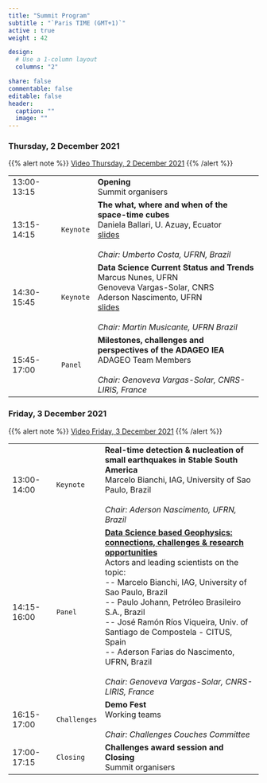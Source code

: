 ```yaml
---
title: "Summit Program"
subtitle : "`Paris TIME (GMT+1)`"
active : true
weight : 42

design:
  # Use a 1-column layout
  columns: "2"

share: false
commentable: false
editable: false
header:
  caption: ""
  image: ""
---
```



### Thursday, 2 December 2021

{{% alert note %}}
[Video Thursday, 2 December 2021](https://youtu.be/auiXN0RZQMU)
{{% /alert %}}

| | | |
|:---|:---|:---|
|13:00-13:15| | **Opening** </br> Summit organisers
|13:15-14:15| `Keynote` | **The what, where and when of the space-time cubes** </br> Daniela Ballari, U. Azuay, Ecuator </br> [slides](https://www.canva.com/design/DAExOLdXE7k/8M0KoZ4zFd3mer0ahZ4uGg/view) </br></br> _Chair: Umberto Costa, UFRN, Brazil_
|14:30-15:45| `Keynote` | **Data Science Current Status and Trends** </br> Marcus Nunes, UFRN </br> Genoveva Vargas-Solar, CNRS </br> Aderson Nascimento, UFRN  </br> [slides](https://drive.google.com/file/d/1LylkId-8AKVz8kbQkI3Dfk1e7Wjvn5Cc/view?usp=sharing) </br></br> _Chair: Martin Musicante, UFRN Brazil_
|15:45-17:00| `Panel`   |  **Milestones, challenges and perspectives of the ADAGEO IEA** </br> ADAGEO Team Members </br></br> _Chair: Genoveva Vargas-Solar, CNRS-LIRIS, France_




### Friday, 3 December 2021

{{% alert note %}}
[Video Friday, 3 December 2021](https://youtu.be/ciUD_C1h00Q)
{{% /alert %}}

| | | |
|:---|:---|:---|
|13:00-14:00| `Keynote` | **Real-time detection & nucleation of small earthquakes in Stable South America** </br> Marcelo Bianchi, IAG, University of Sao Paulo, Brazil <br><br> _Chair: Aderson Nascimento, UFRN, Brazil_
|14:15-16:00| `Panel` | [**Data Science based Geophysics: connections, challenges & research opportunities**](../panel) </br> Actors and leading scientists on the topic: </br> -- Marcelo Bianchi, IAG, University of Sao Paulo, Brazil </br> -- Paulo Johann, Petróleo Brasileiro S.A., Brazil </br> -- José Ramón Ríos Viqueira, Univ. of Santiago de Compostela - CITUS, Spain  </br> -- Aderson Farias do Nascimento, UFRN, Brazil </br></br> _Chair: Genoveva Vargas-Solar, CNRS-LIRIS, France_
|16:15-17:00| `Challenges` | **Demo Fest** </br> Working teams <br><br> _Chair: Challenges Couches Committee_
|17:00-17:15| `Closing` | **Challenges award session and Closing** </br> Summit organisers
